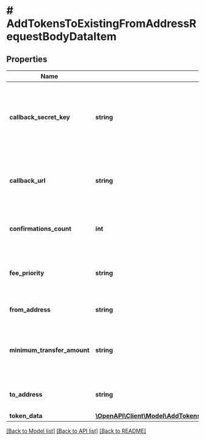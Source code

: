 # # AddTokensToExistingFromAddressRequestBodyDataItem

## Properties

Name | Type | Description | Notes
------------ | ------------- | ------------- | -------------
**callback_secret_key** | **string** | Represents the Secret Key value provided by the customer. This field is used for security purposes during the callback notification, in order to prove the sender of the callback as Crypto APIs. | [optional]
**callback_url** | **string** | Represents the URL that is set by the customer where the callback will be received at. The callback notification will be received only if and when the event occurs. |
**confirmations_count** | **int** | Represents the number of confirmations, i.e. the amount of blocks that have been built on top of this block. |
**fee_priority** | **string** | Represents the fee priority of the automation, whether it is \&quot;SLOW\&quot;, \&quot;STANDARD\&quot; or \&quot;FAST\&quot;. |
**from_address** | **string** | Represents the hash of the address that forwards the tokens. |
**minimum_transfer_amount** | **string** | Represents the minimum transfer amount of the currency in the &#x60;fromAddress&#x60; that can be allowed for an automatic forwarding. |
**to_address** | **string** | Represents the hash of the address the currency is forwarded to. |
**token_data** | [**\OpenAPI\Client\Model\AddTokensToExistingFromAddressRequestBodyTokenData**](AddTokensToExistingFromAddressRequestBodyTokenData.md) |  |

[[Back to Model list]](../../README.md#models) [[Back to API list]](../../README.md#endpoints) [[Back to README]](../../README.md)
